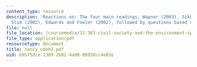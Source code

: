 ```yaml
---
content_type: resource
description: 'Reactions on: The four main readings, Wapner (2003), Sikkink (2002),
  Slim (2002), Edwards and Fowler (2002), followed by questions based on the readings.'
file: null
file_location: /coursemedia/11-363-civil-society-and-the-environment-spring-2005/b9575dce13892b824a9888938cc4e82e_nancy_odeh2.pdf
file_type: application/pdf
resourcetype: Document
title: nancy_odeh2.pdf
uid: b9575dce-1389-2b82-4a98-88938cc4e82e
---
```

